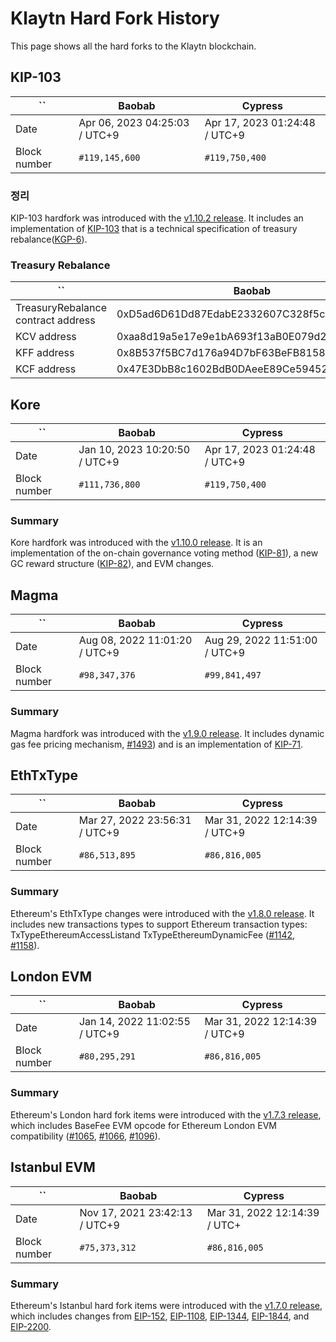 # Klaytn Hard Fork History

This page shows all the hard forks to the Klaytn blockchain.

## KIP-103

| ``           | Baobab                        | Cypress                       |
| ------------ | ----------------------------- | ----------------------------- |
| Date         | Apr 06, 2023 04:25:03 / UTC+9 | Apr 17, 2023 01:24:48 / UTC+9 |
| Block number | `#119,145,600`                | `#119,750,400`                |

### 정리

KIP-103 hardfork was introduced with the [v1.10.2 release](https://github.com/klaytn/klaytn/releases/tag/v1.10.2). It includes an implementation of [KIP-103](https://kips.klaytn.foundation/KIPs/kip-103) that is a technical specification of treasury rebalance([KGP-6](https://govforum.klaytn.foundation/t/kgp-6-proposal-to-establish-a-sustainable-and-verifiable-klay-token-economy/157)).


### Treasury Rebalance

| ``                                 | Baobab                                     | Cypress                                    |
| ---------------------------------- | ------------------------------------------ | ------------------------------------------ |
| TreasuryRebalance contract address | 0xD5ad6D61Dd87EdabE2332607C328f5cc96aeCB95 | 0xD5ad6D61Dd87EdabE2332607C328f5cc96aeCB95 |
| KCV address                        | 0xaa8d19a5e17e9e1bA693f13aB0E079d274a7e51E | 0x4f04251064274252D27D4af55BC85b68B3adD992 |
| KFF address                        | 0x8B537f5BC7d176a94D7bF63BeFB81586EB3D1c0E | 0x85D82D811743b4B8F3c48F3e48A1664d1FfC2C10 |
| KCF address                        | 0x47E3DbB8c1602BdB0DAeeE89Ce59452c4746CA1C | 0xdd4C8d805fC110369D3B148a6692F283ffBDCcd3 |


## Kore
| ``           | Baobab                        | Cypress                       |
| ------------ | ----------------------------- | ----------------------------- |
| Date         | Jan 10, 2023 10:20:50 / UTC+9 | Apr 17, 2023 01:24:48 / UTC+9 |
| Block number | `#111,736,800`                | `#119,750,400`                |

### Summary

Kore hardfork was introduced with the [v1.10.0 release](https://github.com/klaytn/klaytn/releases/tag/v1.10.0). It is an implementation of the on-chain governance voting method ([KIP-81](https://kips.klaytn.foundation/KIPs/kip-81)), a new GC reward structure ([KIP-82](https://kips.klaytn.foundation/KIPs/kip-82)), and EVM changes.



## Magma
| ``           | Baobab                        | Cypress                       |
| ------------ | ----------------------------- | ----------------------------- |
| Date         | Aug 08, 2022 11:01:20 / UTC+9 | Aug 29, 2022 11:51:00 / UTC+9 |
| Block number | `#98,347,376`                 | `#99,841,497`                 |

### Summary

Magma hardfork was introduced with the [v1.9.0 release](https://github.com/klaytn/klaytn/releases/tag/v1.9.0). It includes dynamic gas fee pricing mechanism, [#1493](https://github.com/klaytn/klaytn/pull/1493)) and is an implementation of [KIP-71](https://kips.klaytn.foundation/KIPs/kip-71).

## EthTxType

| ``           | Baobab                        | Cypress                       |
| ------------ | ----------------------------- | ----------------------------- |
| Date         | Mar 27, 2022 23:56:31 / UTC+9 | Mar 31, 2022 12:14:39 / UTC+9 |
| Block number | `#86,513,895`                 | `#86,816,005`                 |

### Summary

Ethereum's EthTxType changes were introduced with the [v1.8.0 release](https://github.com/klaytn/klaytn/releases/tag/v1.8.0). It includes new transactions types to support Ethereum transaction types: TxTypeEthereumAccessListand TxTypeEthereumDynamicFee ([#1142](https://github.com/klaytn/klaytn/pull/1142), [#1158](https://github.com/klaytn/klaytn/pull/1158)).

## London EVM

| ``           | Baobab                        | Cypress                       |
| ------------ | ----------------------------- | ----------------------------- |
| Date         | Jan 14, 2022 11:02:55 / UTC+9 | Mar 31, 2022 12:14:39 / UTC+9 |
| Block number | `#80,295,291`                 | `#86,816,005`                 |

### Summary

Ethereum's London hard fork items were introduced with the [v1.7.3 release](https://github.com/klaytn/klaytn/releases/tag/v1.7.3), which includes BaseFee EVM opcode for Ethereum London EVM compatibility ([#1065](https://github.com/klaytn/klaytn/pull/1065), [#1066](https://github.com/klaytn/klaytn/pull/1066), [#1096](https://github.com/klaytn/klaytn/pull/1096)).

## Istanbul EVM

| ``           | Baobab                        | Cypress                      |
| ------------ | ----------------------------- | ---------------------------- |
| Date         | Nov 17, 2021 23:42:13 / UTC+9 | Mar 31, 2022 12:14:39 / UTC+ |
| Block number | `#75,373,312`                 | `#86,816,005`                |

### Summary

Ethereum's Istanbul hard fork items were introduced with the [v1.7.0 release](https://github.com/klaytn/klaytn/releases/tag/v1.7.0), which includes changes from [EIP-152](https://eips.ethereum.org/EIPS/eip-152), [EIP-1108](https://eips.ethereum.org/EIPS/eip-1108), [EIP-1344](https://eips.ethereum.org/EIPS/eip-1344), [EIP-1844](https://eips.ethereum.org/EIPS/eip-1844), and [EIP-2200](https://eips.ethereum.org/EIPS/eip-2200).